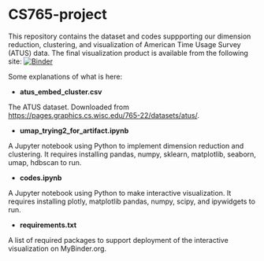 # CS765-project

This repository contains the dataset and codes suppporting our dimension reduction, clustering, and visualization of American Time Usage Survey (ATUS) data. The final visualization product is available from the following site:
[![Binder](https://mybinder.org/badge_logo.svg)](https://mybinder.org/v2/gh/x-zhe/CS765_project/HEAD?urlpath=voila%2Frender%2Fcodes.ipynb)

Some explanations of what is here:

* **atus_embed_cluster.csv**

The ATUS dataset. Downloaded from https://pages.graphics.cs.wisc.edu/765-22/datasets/atus/.

* **umap_trying2_for_artifact.ipynb**

A Jupyter notebook using Python to implement dimension reduction and clustering. It requires installing pandas, numpy, sklearn, matplotlib, seaborn, umap, hdbscan to run.

* **codes.ipynb**

A Jupyter notebook using Python to make interactive visualization. It requires installing plotly, matplotlib pandas, numpy, scipy, and ipywidgets to run.

* **requirements.txt**

A list of required packages to support deployment of the interactive visualization on MyBinder.org.
